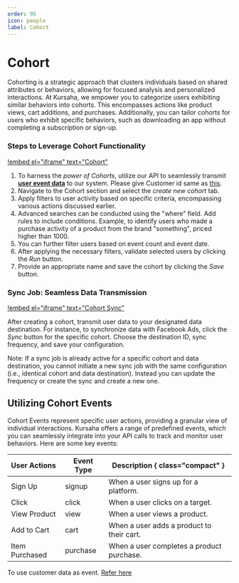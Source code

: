 ```yaml
---
order: 95
icon: people
label: Cohort
---
```


# Cohort

Cohorting is a strategic approach that clusters individuals based on shared attributes or behaviors, allowing for focused analysis and personalized interactions. At Kursaha, we empower you to categorize users exhibiting similar behaviors into cohorts. This encompasses actions like product views, cart additions, and purchases. Additionally, you can tailor cohorts for users who exhibit specific behaviors, such as downloading an app without completing a subscription or sign-up.

### Steps to Leverage Cohort Functionality

[!embed el="iframe" text="Cohort"](/static/videos/Cohort_tour.mp4)

1. To harness the _power of Cohorts_, utilize our API to seamlessly transmit [**user event data**](../developer/readme.md/#sending-events) to our system. Please give Customer id same as [this](../developer/readme.md/#sending-customer-data).
2. Navigate to the Cohort section and select the _create new cohort_ tab.
3. Apply filters to user activity based on specific criteria, encompassing various actions discussed earlier.
4. Advanced searches can be conducted using the "where" field. Add rules to include conditions. Example, to identify users who made a purchase activity of a product from the brand "something", priced higher than 1000.
5. You can further filter users based on event count and event date.
6. After applying the necessary filters, validate selected users by clicking the _Run_ button.
7. Provide an appropriate name and save the cohort by clicking the _Save_ button.

### Sync Job: Seamless Data Transmission

[!embed el="iframe" text="Cohort Sync"](/static/videos/Cohort_sync.mp4)

After creating a cohort, transmit user data to your designated data destination.
For instance, to synchronize data with Facebook Ads, click the _Sync_ button for the specific cohort. Choose the destination ID, sync frequency, and save your configuration.

Note: If a sync job is already active for a specific cohort and data destination, you cannot initiate a new sync job with the same configuration (i.e., identical cohort and data destination). Instead you can update the frequency or create the sync and create a new one.

## Utilizing Cohort Events

Cohort Events represent specific user actions, providing a granular view of individual interactions. Kursaha offers a range of predefined events, which you can seamlessly integrate into your API calls to track and monitor user behaviors. Here are some key events:

| User Actions   | Event Type | Description { class="compact" }           |
| :------------- | ---------- | ----------------------------------------- |
| Sign Up        | signup     | When a user signs up for a platform.      |
| Click          | click      | When a user clicks on a target.           |
| View Product   | view       | When a user views a product.              |
| Add to Cart    | cart       | When a user adds a product to their cart. |
| Item Purchased | purchase   | When a user completes a product purchase. |

To use customer data as event. [Refer here](./Customer.md)
